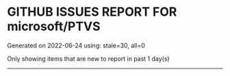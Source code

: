 
# GITHUB ISSUES REPORT FOR microsoft/PTVS


Generated on 2022-06-24 using: stale=30, all=0


Only showing items that are new to report in past 1 day(s)


---
